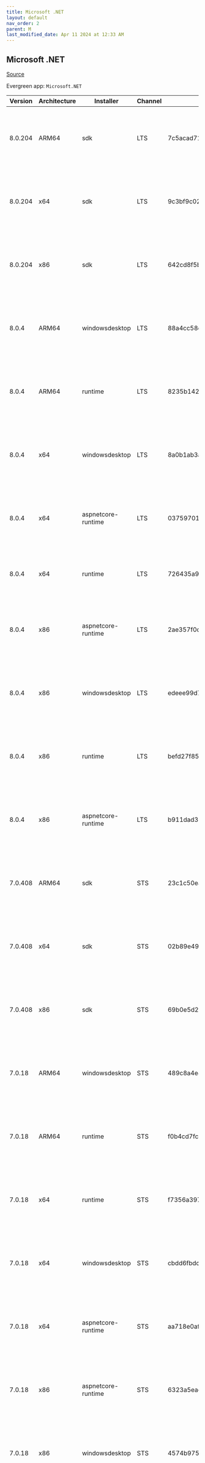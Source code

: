```yaml
---
title: Microsoft .NET
layout: default
nav_order: 2
parent: M
last_modified_date: Apr 11 2024 at 12:33 AM
---
```


## Microsoft .NET

[Source](https://dotnet.microsoft.com/download/)

Evergreen app: `Microsoft.NET`

| Version | Architecture | Installer          | Channel | Hash                                                                                                                             | Type | URI                                                                                                                                                                                                                                                                                                                                                    |
| ------- | ------------ | ------------------ | ------- | -------------------------------------------------------------------------------------------------------------------------------- | ---- | ------------------------------------------------------------------------------------------------------------------------------------------------------------------------------------------------------------------------------------------------------------------------------------------------------------------------------------------------------ |
| 8.0.204 | ARM64        | sdk                | LTS     | 7c5acad71138a17462ed0941f09612d5d55d8ebbdaae41f73a390b59581305c8605cb6eee7819961c80ff311d90d714b4df79fd37e8fbd0fd8408a712514739f | exe  | [https://download.visualstudio.microsoft.com/download/pr/89f6f8f5-c353-4436-aa33-47450e4938df/065cbcf0b8a2df03f2d6487d31cc365c/dotnet-sdk-8.0.204-win-arm64.exe](https://download.visualstudio.microsoft.com/download/pr/89f6f8f5-c353-4436-aa33-47450e4938df/065cbcf0b8a2df03f2d6487d31cc365c/dotnet-sdk-8.0.204-win-arm64.exe)                       |
| 8.0.204 | x64          | sdk                | LTS     | 9c3bf9c027131a3ad9f66667c609b19e8846af795fa5a88558b49c6d6011d571aa1faea76f7b6a2dc5f5eb30d9ab5db7a4a9bea2348642b23c9968a4b73f3c11 | exe  | [https://download.visualstudio.microsoft.com/download/pr/1e9f5038-d1c3-4219-94e9-62d6f810e589/c28bb8c8a1a3d01c72f3db1646a983c5/dotnet-sdk-8.0.204-win-x64.exe](https://download.visualstudio.microsoft.com/download/pr/1e9f5038-d1c3-4219-94e9-62d6f810e589/c28bb8c8a1a3d01c72f3db1646a983c5/dotnet-sdk-8.0.204-win-x64.exe)                           |
| 8.0.204 | x86          | sdk                | LTS     | 642cd8f5b171882cae3a019b4c3b25dbe9530ebabc7a673c55c2d989e27db480d76774aa2661b766fe2dec1298a0acc5ca7fa7d73c7d17131183cbac05ac08cd | exe  | [https://download.visualstudio.microsoft.com/download/pr/7ec1e77e-07d3-43b6-a688-847507046206/d83ec453d53a308d9f614de81b152594/dotnet-sdk-8.0.204-win-x86.exe](https://download.visualstudio.microsoft.com/download/pr/7ec1e77e-07d3-43b6-a688-847507046206/d83ec453d53a308d9f614de81b152594/dotnet-sdk-8.0.204-win-x86.exe)                           |
| 8.0.4   | ARM64        | windowsdesktop     | LTS     | 88a4cc58dbef71a767d6cd0acb8e418f5a49cbcda43b16743db5621de4494dea3cd7bada712c12acdfe555dde7cbe8bec9928db30e6d09f44843c884a275eeb7 | exe  | [https://download.visualstudio.microsoft.com/download/pr/01520b8c-dbf8-4818-89c6-128d5d6d2140/efbc62901cd9543f57b697d2a72eb1a0/windowsdesktop-runtime-8.0.4-win-arm64.exe](https://download.visualstudio.microsoft.com/download/pr/01520b8c-dbf8-4818-89c6-128d5d6d2140/efbc62901cd9543f57b697d2a72eb1a0/windowsdesktop-runtime-8.0.4-win-arm64.exe)   |
| 8.0.4   | ARM64        | runtime            | LTS     | 8235b142422f14cbef7cd2da28ffa7aa34df6810475e529e1a0697a927febca62a3087e9ac7f7a8a46bc2264e9c08b4554918adcb4dffd439b06f3b05b70f472 | exe  | [https://download.visualstudio.microsoft.com/download/pr/d9986b68-9a34-4499-a0b7-845819d6889d/2c62b88fcebbbf7b58339cc0e73b55a5/dotnet-runtime-8.0.4-win-arm64.exe](https://download.visualstudio.microsoft.com/download/pr/d9986b68-9a34-4499-a0b7-845819d6889d/2c62b88fcebbbf7b58339cc0e73b55a5/dotnet-runtime-8.0.4-win-arm64.exe)                   |
| 8.0.4   | x64          | windowsdesktop     | LTS     | 8a0b1ab3a774c33f46cd042783cf785c33f2d9e0bdeee4ff8bf96cfa90a2101a5711231840ef93eab101409e7f3f3770d86e1a55bd52709af08d1a6c908cc194 | exe  | [https://download.visualstudio.microsoft.com/download/pr/c1d08a81-6e65-4065-b606-ed1127a954d3/14fe55b8a73ebba2b05432b162ab3aa8/windowsdesktop-runtime-8.0.4-win-x64.exe](https://download.visualstudio.microsoft.com/download/pr/c1d08a81-6e65-4065-b606-ed1127a954d3/14fe55b8a73ebba2b05432b162ab3aa8/windowsdesktop-runtime-8.0.4-win-x64.exe)       |
| 8.0.4   | x64          | aspnetcore-runtime | LTS     | 03759701074daa8815fda2a4893a29a9a8fe3532e7500b5351d6eea29ab89b2f50f31dc9b1c2de858cb117c69c8aab152a8568b73c63d074364391f2545712eb | exe  | [https://download.visualstudio.microsoft.com/download/pr/eb04a61f-75c3-43dd-93d9-b6a7248116c7/f884863125730a39d7fa4139a00c0f99/aspnetcore-runtime-8.0.4-win-x64.exe](https://download.visualstudio.microsoft.com/download/pr/eb04a61f-75c3-43dd-93d9-b6a7248116c7/f884863125730a39d7fa4139a00c0f99/aspnetcore-runtime-8.0.4-win-x64.exe)               |
| 8.0.4   | x64          | runtime            | LTS     | 726435a95141b6c0b96461f6dddee5980677be359027bf9fae87fe4671d33edb528b08e25440573af3ba3591535ef19fc55ca12321bd03ec2f1ba7e824d5190d | exe  | [https://download.visualstudio.microsoft.com/download/pr/4e4fef83-93d2-4bff-bc74-2c1b0623fbfb/f40b7f2752c23bd0a1046a2a8ed887c5/dotnet-runtime-8.0.4-win-x64.exe](https://download.visualstudio.microsoft.com/download/pr/4e4fef83-93d2-4bff-bc74-2c1b0623fbfb/f40b7f2752c23bd0a1046a2a8ed887c5/dotnet-runtime-8.0.4-win-x64.exe)                       |
| 8.0.4   | x86          | aspnetcore-runtime | LTS     | 2ae357f0d8e43c316874455ca56adee4d88081bf828721038527760d860beb3b510eca748aa18ebfc9509cd289b51e84156da388853d644cff308b539b04355c | exe  | [https://download.visualstudio.microsoft.com/download/pr/00397fee-1bd9-44ef-899b-4504b26e6e96/ab9c73409659f3238d33faee304a8b7c/dotnet-hosting-8.0.4-win.exe](https://download.visualstudio.microsoft.com/download/pr/00397fee-1bd9-44ef-899b-4504b26e6e96/ab9c73409659f3238d33faee304a8b7c/dotnet-hosting-8.0.4-win.exe)                               |
| 8.0.4   | x86          | windowsdesktop     | LTS     | edeee99d70e776e21f84af1e6c63690f43fa5c89d4ac2e3de4e376eede0c8b2aedea8b7c890e1b8e1136d44c8f4a103be68c972b3d6a771b88d4f3adda75e1b5 | exe  | [https://download.visualstudio.microsoft.com/download/pr/1fbf5c5f-9770-402d-8971-83da662d8cf9/4e37b3c24bcb6004875b9f8b08024303/windowsdesktop-runtime-8.0.4-win-x86.exe](https://download.visualstudio.microsoft.com/download/pr/1fbf5c5f-9770-402d-8971-83da662d8cf9/4e37b3c24bcb6004875b9f8b08024303/windowsdesktop-runtime-8.0.4-win-x86.exe)       |
| 8.0.4   | x86          | runtime            | LTS     | befd27f851d6008ed4ea694d8a12c74f693ff434d34c29fe6b57a69f0af6ef6c95c134aca3d956ba77fb83f0c69c5ff140c4ca4bba43927d837513c4a26b8a5e | exe  | [https://download.visualstudio.microsoft.com/download/pr/f846c59a-2d35-4609-aabf-eee9b1ea6758/2ccf71babeb0853c9de947dc57aec29f/dotnet-runtime-8.0.4-win-x86.exe](https://download.visualstudio.microsoft.com/download/pr/f846c59a-2d35-4609-aabf-eee9b1ea6758/2ccf71babeb0853c9de947dc57aec29f/dotnet-runtime-8.0.4-win-x86.exe)                       |
| 8.0.4   | x86          | aspnetcore-runtime | LTS     | b911dad38fd3437f0d639ee3b06f47c393b9a8f7c7dfb6592a11d32343a5157742892365b5bcc09d2c5c6c5b49551b411aa61108555b83a37ff2cd0a0db42404 | exe  | [https://download.visualstudio.microsoft.com/download/pr/b53d938e-3ae2-4c22-8341-689a1c80fb95/84c2b40ac532dc2f9e6d8d1a680d3aaf/aspnetcore-runtime-8.0.4-win-x86.exe](https://download.visualstudio.microsoft.com/download/pr/b53d938e-3ae2-4c22-8341-689a1c80fb95/84c2b40ac532dc2f9e6d8d1a680d3aaf/aspnetcore-runtime-8.0.4-win-x86.exe)               |
| 7.0.408 | ARM64        | sdk                | STS     | 23c1c50ead578bfff4422e575dfd941187d2c9b48be1dff12160ddb333ef4ce4f8629a5eac97ca2a22a5acaf1c4052304590e624215684b7deecd9795b8a9816 | exe  | [https://download.visualstudio.microsoft.com/download/pr/49d22ce2-3b18-4766-962a-c873af758766/6be5f19068881f32cc97c48b28e94b31/dotnet-sdk-7.0.408-win-arm64.exe](https://download.visualstudio.microsoft.com/download/pr/49d22ce2-3b18-4766-962a-c873af758766/6be5f19068881f32cc97c48b28e94b31/dotnet-sdk-7.0.408-win-arm64.exe)                       |
| 7.0.408 | x64          | sdk                | STS     | 02b89e494c0374fc5d8830428607da61a3a87b2b9ec08da4c7802e2f13121d6def8316ca8f308547b291f055a7f3aa885032f257788e25b3c87e54546f778f44 | exe  | [https://download.visualstudio.microsoft.com/download/pr/8091a826-e1c4-424a-b17b-5c10776cd3de/8957f21a279322d8fac9b542c6aba12e/dotnet-sdk-7.0.408-win-x64.exe](https://download.visualstudio.microsoft.com/download/pr/8091a826-e1c4-424a-b17b-5c10776cd3de/8957f21a279322d8fac9b542c6aba12e/dotnet-sdk-7.0.408-win-x64.exe)                           |
| 7.0.408 | x86          | sdk                | STS     | 69b0e5d2a30f69c2e5284868ea43f6d253c33c078ad07a6054c3145fc5be825003e98528e48caa3b1c8d1bbe2d3bb5aac4fb52a04091901bb28649e938e8fa2c | exe  | [https://download.visualstudio.microsoft.com/download/pr/e0be4849-e53a-43b0-a8df-5995177fc231/0e248a79b845b72065d7c9f3e89e793b/dotnet-sdk-7.0.408-win-x86.exe](https://download.visualstudio.microsoft.com/download/pr/e0be4849-e53a-43b0-a8df-5995177fc231/0e248a79b845b72065d7c9f3e89e793b/dotnet-sdk-7.0.408-win-x86.exe)                           |
| 7.0.18  | ARM64        | windowsdesktop     | STS     | 489c8a4e4c0c173dcf6abcf928b7179ffa82a76e67c95575304056027d04afa251f86caf63b732230b125eee0961c861093efd3e52061f1537754daa8b331028 | exe  | [https://download.visualstudio.microsoft.com/download/pr/5ba570b4-c834-4b6f-8590-561985f2f326/966f2683a39896227f0d697837b3652a/windowsdesktop-runtime-7.0.18-win-arm64.exe](https://download.visualstudio.microsoft.com/download/pr/5ba570b4-c834-4b6f-8590-561985f2f326/966f2683a39896227f0d697837b3652a/windowsdesktop-runtime-7.0.18-win-arm64.exe) |
| 7.0.18  | ARM64        | runtime            | STS     | f0b4cd7fcbe046d32f63e2c90a969e25323532e22eccb734168f92f24a767cacb9276e2c3167c4f1a0c67666f361f43fa15faacd47714f504e16243d3d5bd781 | exe  | [https://download.visualstudio.microsoft.com/download/pr/c731113e-b0ed-472b-9105-d54a2068c61a/6891a774526c6182424114e81143b2ea/dotnet-runtime-7.0.18-win-arm64.exe](https://download.visualstudio.microsoft.com/download/pr/c731113e-b0ed-472b-9105-d54a2068c61a/6891a774526c6182424114e81143b2ea/dotnet-runtime-7.0.18-win-arm64.exe)                 |
| 7.0.18  | x64          | runtime            | STS     | f7356a39748af2f257ceea29cc4266e99ce02f14a789f14c70842b0f8c18c5336654fa5ed6546913755a590f10ee1d9df630e1f44f2cd7bae39b2db4706f5d52 | exe  | [https://download.visualstudio.microsoft.com/download/pr/8763b899-b403-457a-8bc2-5bd4280e0c25/3818b2cdb9c98f015d90402cbb473426/dotnet-runtime-7.0.18-win-x64.exe](https://download.visualstudio.microsoft.com/download/pr/8763b899-b403-457a-8bc2-5bd4280e0c25/3818b2cdb9c98f015d90402cbb473426/dotnet-runtime-7.0.18-win-x64.exe)                     |
| 7.0.18  | x64          | windowsdesktop     | STS     | cbdd6fbdc4a2cf1810f59d247bee4843c91c244bff896b9b4de299edf1544d6ab55125c7f13c0e006fe3cf518141748ec827d5539a1f47ade852a62b5cd050df | exe  | [https://download.visualstudio.microsoft.com/download/pr/e8b0aac4-7f86-4a7b-9a9a-448aa2b0f116/99a4178751b799db3d059b4b22b4451e/windowsdesktop-runtime-7.0.18-win-x64.exe](https://download.visualstudio.microsoft.com/download/pr/e8b0aac4-7f86-4a7b-9a9a-448aa2b0f116/99a4178751b799db3d059b4b22b4451e/windowsdesktop-runtime-7.0.18-win-x64.exe)     |
| 7.0.18  | x64          | aspnetcore-runtime | STS     | aa718e0af9fa4b35e6d2a444ef0d2ab622a6e7e1d2a505a5c7b50c7428b1bd1c4f5101728e401899e2805c1bfc958f49c29b5b8fb91312a6ae3f2ab559d92f01 | exe  | [https://download.visualstudio.microsoft.com/download/pr/02dd5cac-62a6-4a34-b515-3987e940dc0d/4116dd9d03b0d7f31c4a15a076b6ec47/aspnetcore-runtime-7.0.18-win-x64.exe](https://download.visualstudio.microsoft.com/download/pr/02dd5cac-62a6-4a34-b515-3987e940dc0d/4116dd9d03b0d7f31c4a15a076b6ec47/aspnetcore-runtime-7.0.18-win-x64.exe)             |
| 7.0.18  | x86          | aspnetcore-runtime | STS     | 6323a5eacc718158e36e983690981def62a0a84c7e12ff52ba31042da17476269aba476956f5dcf9f36d6b979681055275093016f52537c7f785082d55dbe439 | exe  | [https://download.visualstudio.microsoft.com/download/pr/b0fb2305-f64f-4ea0-b90d-5d233973e2d3/1f908dd8f53d9e609c31054668f8c5ea/aspnetcore-runtime-7.0.18-win-x86.exe](https://download.visualstudio.microsoft.com/download/pr/b0fb2305-f64f-4ea0-b90d-5d233973e2d3/1f908dd8f53d9e609c31054668f8c5ea/aspnetcore-runtime-7.0.18-win-x86.exe)             |
| 7.0.18  | x86          | windowsdesktop     | STS     | 4574b97556eb5b7a72dbfbde348b9e093c4b2e7125d5e7d6d9f2c80c84f55edd3d7896b6d836ee4b9e5804dd33513a77aff66a255ba28ba2fef331755e356a22 | exe  | [https://download.visualstudio.microsoft.com/download/pr/0e6c8e02-c8de-4948-9d9c-95b9521a35dd/bb162aaedc45c0bfc4b110dd26271539/windowsdesktop-runtime-7.0.18-win-x86.exe](https://download.visualstudio.microsoft.com/download/pr/0e6c8e02-c8de-4948-9d9c-95b9521a35dd/bb162aaedc45c0bfc4b110dd26271539/windowsdesktop-runtime-7.0.18-win-x86.exe)     |
| 7.0.18  | x86          | runtime            | STS     | dc1aa013d145cc991aaee2cc605b714c1d0ef070222fd986c411a8d69dcf8b9e2e19dceda83fb34ba95fb7369b63000c7f84a071816f612eeab53bf85dae5b5d | exe  | [https://download.visualstudio.microsoft.com/download/pr/45e8bd9b-4de0-4241-b1e3-714382882877/8323ae5b4c55de1257ab569a24ad30ad/dotnet-runtime-7.0.18-win-x86.exe](https://download.visualstudio.microsoft.com/download/pr/45e8bd9b-4de0-4241-b1e3-714382882877/8323ae5b4c55de1257ab569a24ad30ad/dotnet-runtime-7.0.18-win-x86.exe)                     |
| 7.0.18  | x86          | aspnetcore-runtime | STS     | 4ab78fada15616101ba33a247666a8bad83dcc58dd06d5e35b83a66f8b143a08a2a8621cca7f66dcf5ba098e1b721f8ad41143f8729f0ab293086c1e5e91ddf0 | exe  | [https://download.visualstudio.microsoft.com/download/pr/5c21d823-4a3d-43ef-8b94-fd5fff183219/7256acb83dfb031b0948b942d35cbf80/dotnet-hosting-7.0.18-win.exe](https://download.visualstudio.microsoft.com/download/pr/5c21d823-4a3d-43ef-8b94-fd5fff183219/7256acb83dfb031b0948b942d35cbf80/dotnet-hosting-7.0.18-win.exe)                             |
| 6.0.421 | ARM64        | sdk                | 6.0     | 1c38167fcac951f641602e7ead6c5c387304de706e9afe344e7ae06f3388136bc1ee17a375730275d53709be467534fb2d27e282f185a25bc3fd0c52f0a0ff33 | exe  | [https://download.visualstudio.microsoft.com/download/pr/a1308bb3-7a60-4601-bf6c-23252af47598/55db6d5f38fa89dc388861e39df5522f/dotnet-sdk-6.0.421-win-arm64.exe](https://download.visualstudio.microsoft.com/download/pr/a1308bb3-7a60-4601-bf6c-23252af47598/55db6d5f38fa89dc388861e39df5522f/dotnet-sdk-6.0.421-win-arm64.exe)                       |
| 6.0.421 | x64          | sdk                | 6.0     | 39a32b6ade5d5ba369332d3be61edf92695ba536319b1e04f50fbbc30c2b4731635887a260757849aba4b3c1e13beeb7e88adddbb05f8b4916f821451d54eb7f | exe  | [https://download.visualstudio.microsoft.com/download/pr/9cac8293-891f-4f26-a911-4741f9765e48/ff71641bba9df8c745bf2a166cde23e2/dotnet-sdk-6.0.421-win-x64.exe](https://download.visualstudio.microsoft.com/download/pr/9cac8293-891f-4f26-a911-4741f9765e48/ff71641bba9df8c745bf2a166cde23e2/dotnet-sdk-6.0.421-win-x64.exe)                           |
| 6.0.421 | x86          | sdk                | 6.0     | 468bea332a0fe41590b9a6e274c9b9bee25f3b1350a1261eb563b9f704f3bfb5efa8468629b7b27839328478f9e5fd7a7a492e7dc2dfaf8da8a9af4a0ff0fcb0 | exe  | [https://download.visualstudio.microsoft.com/download/pr/4aded178-a52a-4fcc-a779-59bb444df048/67924e3556a3a69da09528bd74dca9ef/dotnet-sdk-6.0.421-win-x86.exe](https://download.visualstudio.microsoft.com/download/pr/4aded178-a52a-4fcc-a779-59bb444df048/67924e3556a3a69da09528bd74dca9ef/dotnet-sdk-6.0.421-win-x86.exe)                           |
| 6.0.29  | ARM64        | windowsdesktop     | 6.0     | bc5870d1916c6061e82f1cc3869cb8f303ba943c9928676b241843d167b37d3a411a22e1305e06360ef47bb35e8b6148b065c66e0a2b99f7a71941fe827efe56 | exe  | [https://download.visualstudio.microsoft.com/download/pr/3f248dec-e035-4688-8ec2-0ee6234148f2/5348de59826f299f21b479e35e38d940/windowsdesktop-runtime-6.0.29-win-arm64.exe](https://download.visualstudio.microsoft.com/download/pr/3f248dec-e035-4688-8ec2-0ee6234148f2/5348de59826f299f21b479e35e38d940/windowsdesktop-runtime-6.0.29-win-arm64.exe) |
| 6.0.29  | ARM64        | runtime            | 6.0     | 5a2ab42a4c7dc2243b800c3a8a8db34ae68cbdb576f504fed489c8fc9d3b9a7a78f1dcd27ef572b91b70910d6ed1b50200881eb87520efb9c445791a71000e28 | exe  | [https://download.visualstudio.microsoft.com/download/pr/58e1339b-27ed-4233-abc4-90e7627c5206/8cc8f028a095612101abaf3572325130/dotnet-runtime-6.0.29-win-arm64.exe](https://download.visualstudio.microsoft.com/download/pr/58e1339b-27ed-4233-abc4-90e7627c5206/8cc8f028a095612101abaf3572325130/dotnet-runtime-6.0.29-win-arm64.exe)                 |
| 6.0.29  | x64          | aspnetcore-runtime | 6.0     | e0a930eeb88c0ae6eb8f0ff964a3d2480d0d3b0c5a0d97553ed2ccb661b3c2d6d2e3302a294731d45d158488825e38310a0a59da91cc476ffe72ff2d9194c0a6 | exe  | [https://download.visualstudio.microsoft.com/download/pr/91214b5b-3197-4b4b-8b18-88bf817d9694/5037417e01ba9482adac4d5a3a0657d7/aspnetcore-runtime-6.0.29-win-x64.exe](https://download.visualstudio.microsoft.com/download/pr/91214b5b-3197-4b4b-8b18-88bf817d9694/5037417e01ba9482adac4d5a3a0657d7/aspnetcore-runtime-6.0.29-win-x64.exe)             |
| 6.0.29  | x64          | windowsdesktop     | 6.0     | 63a285e8f00f7f408dc88fee512fe51b3905bf4c381fe933393450c479bafcb38ea9b8144c394bdf0ef3ee53326e4ccc059b0323e2b7def57076bddb990f3854 | exe  | [https://download.visualstudio.microsoft.com/download/pr/d0849e66-227d-40f7-8f7b-c3f7dfe51f43/37f8a04ab7ff94db7f20d3c598dc4d74/windowsdesktop-runtime-6.0.29-win-x64.exe](https://download.visualstudio.microsoft.com/download/pr/d0849e66-227d-40f7-8f7b-c3f7dfe51f43/37f8a04ab7ff94db7f20d3c598dc4d74/windowsdesktop-runtime-6.0.29-win-x64.exe)     |
| 6.0.29  | x64          | runtime            | 6.0     | f878ca654a67cbfd24ee86cdbec80e745aee60a0a9e46ea3ed6915f2b8550790a3966169bb7310c2da9619526be8579c21e831f800019a58caa289b923341966 | exe  | [https://download.visualstudio.microsoft.com/download/pr/97f5bf17-3cc0-44ec-b9f9-3387070d3416/98378e07c1ae918eb3816f9945efe6b5/dotnet-runtime-6.0.29-win-x64.exe](https://download.visualstudio.microsoft.com/download/pr/97f5bf17-3cc0-44ec-b9f9-3387070d3416/98378e07c1ae918eb3816f9945efe6b5/dotnet-runtime-6.0.29-win-x64.exe)                     |
| 6.0.29  | x86          | windowsdesktop     | 6.0     | b3c1b30a003e72839bd60cf30a70d01c0a13369b226c418d20d0c4e8493fb6187d093150095b212ae6e33bb4a3b282ea371809ee57a74fa35c76eecfd978458c | exe  | [https://download.visualstudio.microsoft.com/download/pr/744eb7f8-57b2-4393-b3c6-a2cd57a2430f/23b8b7cefcb2cf19563f4d00575e58f4/windowsdesktop-runtime-6.0.29-win-x86.exe](https://download.visualstudio.microsoft.com/download/pr/744eb7f8-57b2-4393-b3c6-a2cd57a2430f/23b8b7cefcb2cf19563f4d00575e58f4/windowsdesktop-runtime-6.0.29-win-x86.exe)     |
| 6.0.29  | x86          | aspnetcore-runtime | 6.0     | e7d86eb3cd7803fdb00b7f4779a7e353d3ffdd3371548c81dbbecb174858619a77d3bc887f5e3bf124d67517e3d6f8327d742def284ff4dc8f7e9d5a9e3d1d25 | exe  | [https://download.visualstudio.microsoft.com/download/pr/de3182fe-8475-438d-8c34-82504e3b15b9/7a6475407cbc1c380cda70ead77410e7/aspnetcore-runtime-6.0.29-win-x86.exe](https://download.visualstudio.microsoft.com/download/pr/de3182fe-8475-438d-8c34-82504e3b15b9/7a6475407cbc1c380cda70ead77410e7/aspnetcore-runtime-6.0.29-win-x86.exe)             |
| 6.0.29  | x86          | aspnetcore-runtime | 6.0     | 62d5a25c2a8812ef2b77528617c3698f4cb5d632e87740c8ae850348ef3b87e001b38dbf8b08d67e446360a550f652c9508cc9ac69f0068abeafd9557b023b1a | exe  | [https://download.visualstudio.microsoft.com/download/pr/b54e1bdd-2525-4414-a93a-27c62b329e47/c34cf7303786e74a20f7125475ffa511/dotnet-hosting-6.0.29-win.exe](https://download.visualstudio.microsoft.com/download/pr/b54e1bdd-2525-4414-a93a-27c62b329e47/c34cf7303786e74a20f7125475ffa511/dotnet-hosting-6.0.29-win.exe)                             |
| 6.0.29  | x86          | runtime            | 6.0     | c15cd3e5849dd4c6b60222106f367856038b2e9bcabf6f8880cc4d8db6fb5630b13daed18afd49f3e3ca76f8afa3654788724f806284e0abef88451e0a92e0ce | exe  | [https://download.visualstudio.microsoft.com/download/pr/a7c0ec36-a427-446c-9f30-a77434aa10cc/c599cd7e50eebd716f2e2b8a86c1338f/dotnet-runtime-6.0.29-win-x86.exe](https://download.visualstudio.microsoft.com/download/pr/a7c0ec36-a427-446c-9f30-a77434aa10cc/c599cd7e50eebd716f2e2b8a86c1338f/dotnet-runtime-6.0.29-win-x86.exe)                     |
